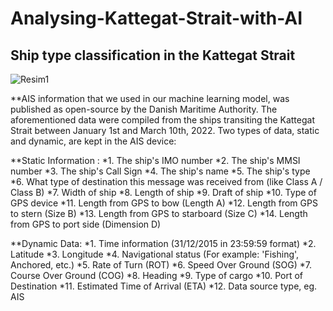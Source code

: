 # Analysing-Kattegat-Strait-with-AI
## Ship type classification in the Kattegat Strait

![Resim1](https://user-images.githubusercontent.com/73931928/162428833-9e2977ae-700c-483a-90a7-643dcb3416af.png)


**AIS information that we used in our machine learning model, was published as open-source by the Danish Maritime Authority. The aforementioned data were compiled from the ships transiting the Kattegat Strait between January 1st and March 10th, 2022.
Two types of data, static and dynamic, are kept in the AIS device:

**Static Information :
*1. The ship's IMO number
*2. The ship's MMSI number
*3. The ship's Call Sign
*4. The ship's name
*5. The ship's type
*6. What type of destination this message was received from (like Class A / Class B)
*7. Width of ship
*8. Length of ship
*9. Draft of ship
*10. Type of GPS device 
*11. Length from GPS to bow (Length A)
*12. Length from GPS to stern (Size B)
*13. Length from GPS to starboard (Size C)
*14. Length from GPS to port side (Dimension D)

**Dynamic Data:
*1. Time information (31/12/2015 in 23:59:59 format)
*2. Latitude
*3. Longitude
*4. Navigational status (For example: 'Fishing', Anchored, etc.)
*5. Rate of Turn (ROT)
*6. Speed Over Ground (SOG)
*7. Course Over Ground (COG)
*8. Heading
*9. Type of cargo
*10. Port of Destination
*11. Estimated Time of Arrival (ETA)
*12. Data source type, eg. AIS

